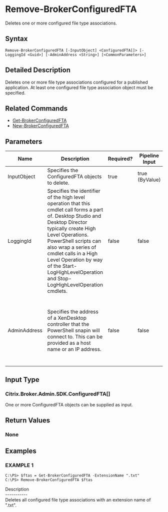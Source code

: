﻿# Remove-BrokerConfiguredFTA

   Deletes one or more configured file type associations.

## Syntax
```
Remove-BrokerConfiguredFTA [-InputObject] <ConfiguredFTA[]> [-LoggingId <Guid>] [-AdminAddress <String>] [<CommonParameters>]
```

## Detailed Description
   Deletes one or more file type associations configured for a published application. At least one configured file type association object must be specified.

## Related Commands
  * [Get-BrokerConfiguredFTA](Get-BrokerConfiguredFTA/)
  * [New-BrokerConfiguredFTA](New-BrokerConfiguredFTA/)
## Parameters

| Name   | Description | Required? | Pipeline Input | Default Value |
| --- | --- | --- | --- | --- |
| InputObject | Specifies the ConfiguredFTA objects to delete. | true | true (ByValue) |  |
| LoggingId | Specifies the identifier of the high level operation that this cmdlet call forms a part of. Desktop Studio and Desktop Director typically create High Level Operations. PowerShell scripts can also wrap a series of cmdlet calls in a High Level Operation by way of the Start-LogHighLevelOperation and Stop-LogHighLevelOperation cmdlets. | false | false |  |
| AdminAddress | Specifies the address of a XenDesktop controller that the PowerShell snapin will connect to. This can be provided as a host name or an IP address. | false | false | Localhost. Once a value is provided by any cmdlet, this value will become the default. |

## Input Type
### Citrix.Broker.Admin.SDK.ConfiguredFTA[]
   One or more ConfiguredFTA objects can be supplied as input.
## Return Values
### None
   
## Examples

### EXAMPLE 1
```
C:\PS> $ftas = Get-BrokerConfiguredFTA -ExtensionName ".txt"
C:\PS> Remove-BrokerConfiguredFTA $ftas
```
   Description<br>-----------<br>Deletes all configured file type associations with an extension name of ".txt".
